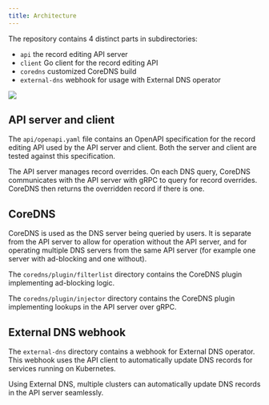 ```yaml
---
title: Architecture
---
```


The repository contains 4 distinct parts in subdirectories:

- `api` the record editing API server
- `client` Go client for the record editing API
- `coredns` customized CoreDNS build
- `external-dns` webhook for usage with External DNS operator

![](../architecture.svg)

## API server and client

The `api/openapi.yaml` file contains an OpenAPI specification for the record
editing API used by the API server and client.
Both the server and client are tested against this specification.

The API server manages record overrides.
On each DNS query, CoreDNS communicates with the API server with gRPC to query for
record overrides. CoreDNS then returns the overridden record if there is one.

## CoreDNS

CoreDNS is used as the DNS server being queried by users.
It is separate from the API server to allow for operation without the API server,
and for operating multiple DNS servers from the same API server (for example one
server with ad-blocking and one without).

The `coredns/plugin/filterlist` directory contains the CoreDNS plugin implementing
ad-blocking logic.

The `coredns/plugin/injector` directory contains the CoreDNS plugin implementing
lookups in the API server over gRPC.

## External DNS webhook

The `external-dns` directory contains a webhook for External DNS operator.
This webhook uses the API client to automatically update DNS records for services
running on Kubernetes.

Using External DNS, multiple clusters can automatically update DNS records in the
API server seamlessly.
